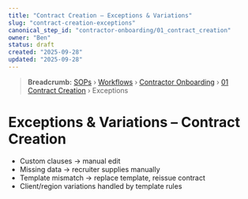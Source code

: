 ```yaml
---
title: "Contract Creation – Exceptions & Variations"
slug: "contract-creation-exceptions"
canonical_step_id: "contractor-onboarding/01_contract_creation"
owner: "Ben"
status: draft
created: "2025-09-28"
updated: "2025-09-28"
---
```


> **Breadcrumb:** [SOPs](/docs/sop/README.md) › [Workflows](/docs/sop/workflow/README.md) › [Contractor Onboarding](../) › [01 Contract Creation](../01_contract_creation/README.md) › Exceptions


# Exceptions & Variations – Contract Creation

- Custom clauses → manual edit  
- Missing data → recruiter supplies manually  
- Template mismatch → replace template, reissue contract  
- Client/region variations handled by template rules
